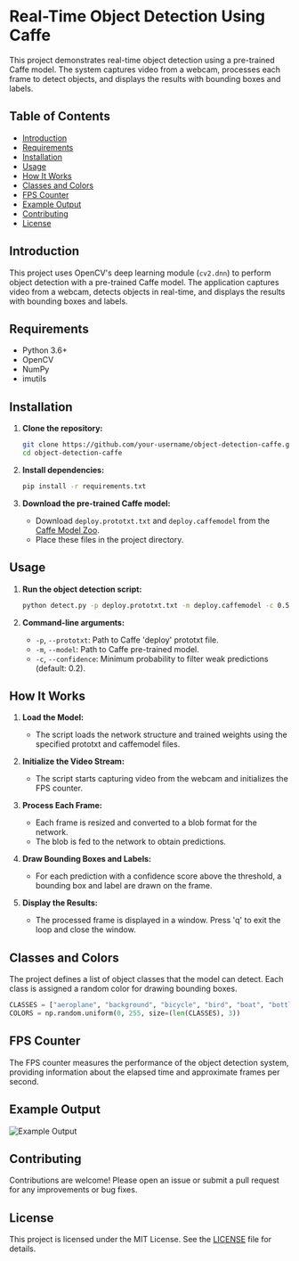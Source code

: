 # Real-Time Object Detection Using Caffe

This project demonstrates real-time object detection using a pre-trained Caffe model. The system captures video from a webcam, processes each frame to detect objects, and displays the results with bounding boxes and labels.

## Table of Contents
- [Introduction](#introduction)
- [Requirements](#requirements)
- [Installation](#installation)
- [Usage](#usage)
- [How It Works](#how-it-works)
- [Classes and Colors](#classes-and-colors)
- [FPS Counter](#fps-counter)
- [Example Output](#example-output)
- [Contributing](#contributing)
- [License](#license)

## Introduction

This project uses OpenCV's deep learning module (`cv2.dnn`) to perform object detection with a pre-trained Caffe model. The application captures video from a webcam, detects objects in real-time, and displays the results with bounding boxes and labels.

## Requirements

- Python 3.6+
- OpenCV
- NumPy
- imutils

## Installation

1. **Clone the repository:**
   ```sh
   git clone https://github.com/your-username/object-detection-caffe.git
   cd object-detection-caffe
   ```

2. **Install dependencies:**
   ```sh
   pip install -r requirements.txt
   ```

3. **Download the pre-trained Caffe model:**
   - Download `deploy.prototxt.txt` and `deploy.caffemodel` from the [Caffe Model Zoo](https://github.com/BVLC/caffe/wiki/Model-Zoo).
   - Place these files in the project directory.

## Usage

1. **Run the object detection script:**
   ```sh
   python detect.py -p deploy.prototxt.txt -m deploy.caffemodel -c 0.5
   ```

2. **Command-line arguments:**
   - `-p`, `--prototxt`: Path to Caffe 'deploy' prototxt file.
   - `-m`, `--model`: Path to Caffe pre-trained model.
   - `-c`, `--confidence`: Minimum probability to filter weak predictions (default: 0.2).

## How It Works

1. **Load the Model:**
   - The script loads the network structure and trained weights using the specified prototxt and caffemodel files.

2. **Initialize the Video Stream:**
   - The script starts capturing video from the webcam and initializes the FPS counter.

3. **Process Each Frame:**
   - Each frame is resized and converted to a blob format for the network.
   - The blob is fed to the network to obtain predictions.

4. **Draw Bounding Boxes and Labels:**
   - For each prediction with a confidence score above the threshold, a bounding box and label are drawn on the frame.

5. **Display the Results:**
   - The processed frame is displayed in a window. Press 'q' to exit the loop and close the window.

## Classes and Colors

The project defines a list of object classes that the model can detect. Each class is assigned a random color for drawing bounding boxes.

```python
CLASSES = ["aeroplane", "background", "bicycle", "bird", "boat", "bottle", "bus", "car", "cat", "chair", "cow", "diningtable", "dog", "horse", "motorbike", "person", "pottedplant", "sheep", "sofa", "train", "tvmonitor"]
COLORS = np.random.uniform(0, 255, size=(len(CLASSES), 3))
```

## FPS Counter

The FPS counter measures the performance of the object detection system, providing information about the elapsed time and approximate frames per second.

## Example Output

![Example Output](path-to-your-example-image.png)

## Contributing

Contributions are welcome! Please open an issue or submit a pull request for any improvements or bug fixes.

## License

This project is licensed under the MIT License. See the [LICENSE](LICENSE) file for details.
